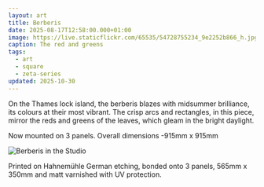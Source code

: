 ```yaml
---
layout: art
title: Berberis
date: 2025-08-17T12:58:00.000+01:00
image: https://live.staticflickr.com/65535/54728755234_9e2252b866_h.jpg
caption: The red and greens
tags:
  - art
  - square
  - zeta-series
updated: 2025-10-30
---
```

On the Thames lock island, the berberis blazes with midsummer brilliance, its colours at their most vibrant. The crisp arcs and rectangles, in this piece, mirror the reds and greens of the leaves, which gleam in the bright daylight.

Now mounted on 3 panels. Overall dimensions -915mm x 915mm

![Berberis in the Studio](https://live.staticflickr.com/65535/54744199208_db57bf88fe_h.jpg)

Printed on Hahnemühle German etching, bonded onto 3 panels, 565mm x 350mm and matt varnished with UV protection.
